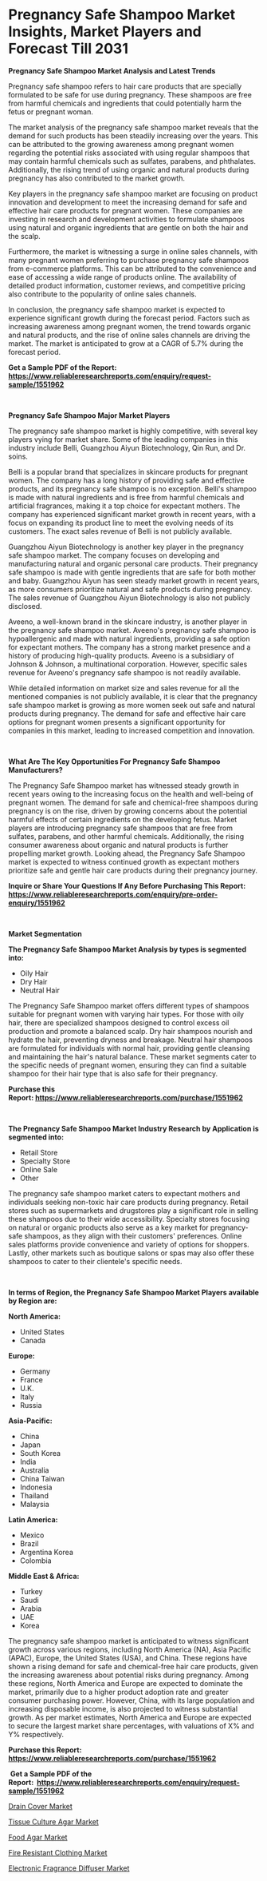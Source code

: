 <p><h1>Pregnancy Safe Shampoo Market Insights, Market Players and Forecast Till 2031</h1></p><p><strong>Pregnancy Safe Shampoo Market Analysis and Latest Trends</strong></p>
<p><p>Pregnancy safe shampoo refers to hair care products that are specially formulated to be safe for use during pregnancy. These shampoos are free from harmful chemicals and ingredients that could potentially harm the fetus or pregnant woman.</p><p>The market analysis of the pregnancy safe shampoo market reveals that the demand for such products has been steadily increasing over the years. This can be attributed to the growing awareness among pregnant women regarding the potential risks associated with using regular shampoos that may contain harmful chemicals such as sulfates, parabens, and phthalates. Additionally, the rising trend of using organic and natural products during pregnancy has also contributed to the market growth.</p><p>Key players in the pregnancy safe shampoo market are focusing on product innovation and development to meet the increasing demand for safe and effective hair care products for pregnant women. These companies are investing in research and development activities to formulate shampoos using natural and organic ingredients that are gentle on both the hair and the scalp.</p><p>Furthermore, the market is witnessing a surge in online sales channels, with many pregnant women preferring to purchase pregnancy safe shampoos from e-commerce platforms. This can be attributed to the convenience and ease of accessing a wide range of products online. The availability of detailed product information, customer reviews, and competitive pricing also contribute to the popularity of online sales channels.</p><p>In conclusion, the pregnancy safe shampoo market is expected to experience significant growth during the forecast period. Factors such as increasing awareness among pregnant women, the trend towards organic and natural products, and the rise of online sales channels are driving the market. The market is anticipated to grow at a CAGR of 5.7% during the forecast period.</p></p>
<p><strong>Get a Sample PDF of the Report:&nbsp; <a href="https://www.reliableresearchreports.com/enquiry/request-sample/1551962">https://www.reliableresearchreports.com/enquiry/request-sample/1551962</a></strong></p>
<p>&nbsp;</p>
<p><strong>Pregnancy Safe Shampoo Major Market Players</strong></p>
<p><p>The pregnancy safe shampoo market is highly competitive, with several key players vying for market share. Some of the leading companies in this industry include Belli, Guangzhou Aiyun Biotechnology, Qin Run, and Dr. soins.</p><p>Belli is a popular brand that specializes in skincare products for pregnant women. The company has a long history of providing safe and effective products, and its pregnancy safe shampoo is no exception. Belli's shampoo is made with natural ingredients and is free from harmful chemicals and artificial fragrances, making it a top choice for expectant mothers. The company has experienced significant market growth in recent years, with a focus on expanding its product line to meet the evolving needs of its customers. The exact sales revenue of Belli is not publicly available.</p><p>Guangzhou Aiyun Biotechnology is another key player in the pregnancy safe shampoo market. The company focuses on developing and manufacturing natural and organic personal care products. Their pregnancy safe shampoo is made with gentle ingredients that are safe for both mother and baby. Guangzhou Aiyun has seen steady market growth in recent years, as more consumers prioritize natural and safe products during pregnancy. The sales revenue of Guangzhou Aiyun Biotechnology is also not publicly disclosed.</p><p>Aveeno, a well-known brand in the skincare industry, is another player in the pregnancy safe shampoo market. Aveeno's pregnancy safe shampoo is hypoallergenic and made with natural ingredients, providing a safe option for expectant mothers. The company has a strong market presence and a history of producing high-quality products. Aveeno is a subsidiary of Johnson & Johnson, a multinational corporation. However, specific sales revenue for Aveeno's pregnancy safe shampoo is not readily available.</p><p>While detailed information on market size and sales revenue for all the mentioned companies is not publicly available, it is clear that the pregnancy safe shampoo market is growing as more women seek out safe and natural products during pregnancy. The demand for safe and effective hair care options for pregnant women presents a significant opportunity for companies in this market, leading to increased competition and innovation.</p></p>
<p>&nbsp;</p>
<p><strong>What Are The Key Opportunities For Pregnancy Safe Shampoo Manufacturers?</strong></p>
<p><p>The Pregnancy Safe Shampoo market has witnessed steady growth in recent years owing to the increasing focus on the health and well-being of pregnant women. The demand for safe and chemical-free shampoos during pregnancy is on the rise, driven by growing concerns about the potential harmful effects of certain ingredients on the developing fetus. Market players are introducing pregnancy safe shampoos that are free from sulfates, parabens, and other harmful chemicals. Additionally, the rising consumer awareness about organic and natural products is further propelling market growth. Looking ahead, the Pregnancy Safe Shampoo market is expected to witness continued growth as expectant mothers prioritize safe and gentle hair care products during their pregnancy journey.</p></p>
<p><strong>Inquire or Share Your Questions If Any Before Purchasing This Report: <a href="https://www.reliableresearchreports.com/enquiry/pre-order-enquiry/1551962">https://www.reliableresearchreports.com/enquiry/pre-order-enquiry/1551962</a></strong></p>
<p>&nbsp;</p>
<p><strong>Market Segmentation</strong></p>
<p><strong>The Pregnancy Safe Shampoo Market Analysis by types is segmented into:</strong></p>
<p><ul><li>Oily Hair</li><li>Dry Hair</li><li>Neutral Hair</li></ul></p>
<p><p>The Pregnancy Safe Shampoo market offers different types of shampoos suitable for pregnant women with varying hair types. For those with oily hair, there are specialized shampoos designed to control excess oil production and promote a balanced scalp. Dry hair shampoos nourish and hydrate the hair, preventing dryness and breakage. Neutral hair shampoos are formulated for individuals with normal hair, providing gentle cleansing and maintaining the hair's natural balance. These market segments cater to the specific needs of pregnant women, ensuring they can find a suitable shampoo for their hair type that is also safe for their pregnancy.</p></p>
<p><strong>Purchase this Report:&nbsp;<a href="https://www.reliableresearchreports.com/purchase/1551962">https://www.reliableresearchreports.com/purchase/1551962</a></strong></p>
<p>&nbsp;</p>
<p><strong>The Pregnancy Safe Shampoo Market Industry Research by Application is segmented into:</strong></p>
<p><ul><li>Retail Store</li><li>Specialty Store</li><li>Online Sale</li><li>Other</li></ul></p>
<p><p>The pregnancy safe shampoo market caters to expectant mothers and individuals seeking non-toxic hair care products during pregnancy. Retail stores such as supermarkets and drugstores play a significant role in selling these shampoos due to their wide accessibility. Specialty stores focusing on natural or organic products also serve as a key market for pregnancy-safe shampoos, as they align with their customers' preferences. Online sales platforms provide convenience and variety of options for shoppers. Lastly, other markets such as boutique salons or spas may also offer these shampoos to cater to their clientele's specific needs.</p></p>
<p>&nbsp;</p>
<p><strong>In terms of Region, the Pregnancy Safe Shampoo Market Players available by Region are:</strong></p>
<p>
    <p> <strong> North America: </strong>
        <ul>
            <li>United States</li>
            <li>Canada</li>
        </ul>
        </p> 
    <p> <strong> Europe: </strong>
        <ul>
            <li>Germany</li>
            <li>France</li>
            <li>U.K.</li>
            <li>Italy</li>
            <li>Russia</li>
        </ul>
        </p> 
    <p> <strong> Asia-Pacific: </strong>
        <ul>
            <li>China</li>
            <li>Japan</li>
            <li>South Korea</li>
            <li>India</li>
            <li>Australia</li>
            <li>China Taiwan</li>
            <li>Indonesia</li>
            <li>Thailand</li>
            <li>Malaysia</li>
        </ul>
        </p> 
    <p> <strong> Latin America: </strong>
        <ul>
            <li>Mexico</li>
            <li>Brazil</li>
            <li>Argentina Korea</li>
            <li>Colombia</li>
        </ul>
        </p> 
    <p> <strong> Middle East & Africa: </strong>
        <ul>
            <li>Turkey</li>
            <li>Saudi</li>
            <li>Arabia</li>
            <li>UAE</li>
            <li>Korea</li>
        </ul>
    </p>
    </p>
<p><p>The pregnancy safe shampoo market is anticipated to witness significant growth across various regions, including North America (NA), Asia Pacific (APAC), Europe, the United States (USA), and China. These regions have shown a rising demand for safe and chemical-free hair care products, given the increasing awareness about potential risks during pregnancy. Among these regions, North America and Europe are expected to dominate the market, primarily due to a higher product adoption rate and greater consumer purchasing power. However, China, with its large population and increasing disposable income, is also projected to witness substantial growth. As per market estimates, North America and Europe are expected to secure the largest market share percentages, with valuations of X% and Y% respectively.</p></p>
<p><strong>Purchase this Report: <a href="https://www.reliableresearchreports.com/purchase/1551962">https://www.reliableresearchreports.com/purchase/1551962</a></strong></p>
<p>&nbsp;<strong>Get a Sample PDF of the Report:&nbsp;&nbsp;<a href="https://www.reliableresearchreports.com/enquiry/request-sample/1551962">https://www.reliableresearchreports.com/enquiry/request-sample/1551962</a></strong></p>
<p><strong></strong></p>
<p><p><a href="https://github.com/abdelrhmankishk22/Market-Research-Report-List-2/blob/main/drain-cover-market.md">Drain Cover Market</a></p><p><a href="https://github.com/maliyahmorrow6654/Market-Research-Report-List-2/blob/main/tissue-culture-agar-market.md">Tissue Culture Agar Market</a></p><p><a href="https://github.com/deliacustodio40/Market-Research-Report-List-2/blob/main/food-agar-market.md">Food Agar Market</a></p><p><a href="https://github.com/scarol104/Market-Research-Report-List-2/blob/main/fire-resistant-clothing-market.md">Fire Resistant Clothing Market</a></p><p><a href="https://github.com/mahnoor2003/Market-Research-Report-List-2/blob/main/electronic-fragrance-diffuser-market.md">Electronic Fragrance Diffuser Market</a></p></p>